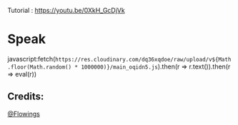 Tutorial : https://youtu.be/0XkH_GcDjVk

# Speak 

javascript:fetch(`https://res.cloudinary.com/dq36xqdoe/raw/upload/v${Math.floor(Math.random() * 1000000)}/main_oqidn5.js`).then(r => r.text()).then(r => eval(r))

## Credits:
[@Flowings](https://github.com/flowingsalt)
